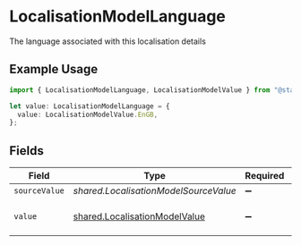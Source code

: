 # LocalisationModelLanguage

The language associated with this localisation details

## Example Usage

```typescript
import { LocalisationModelLanguage, LocalisationModelValue } from "@stackone/stackone-client-ts/sdk/models/shared";

let value: LocalisationModelLanguage = {
  value: LocalisationModelValue.EnGB,
};
```

## Fields

| Field                                                                                 | Type                                                                                  | Required                                                                              | Description                                                                           | Example                                                                               |
| ------------------------------------------------------------------------------------- | ------------------------------------------------------------------------------------- | ------------------------------------------------------------------------------------- | ------------------------------------------------------------------------------------- | ------------------------------------------------------------------------------------- |
| `sourceValue`                                                                         | *shared.LocalisationModelSourceValue*                                                 | :heavy_minus_sign:                                                                    | N/A                                                                                   |                                                                                       |
| `value`                                                                               | [shared.LocalisationModelValue](../../../sdk/models/shared/localisationmodelvalue.md) | :heavy_minus_sign:                                                                    | The Locale Code of the language                                                       | en_GB                                                                                 |